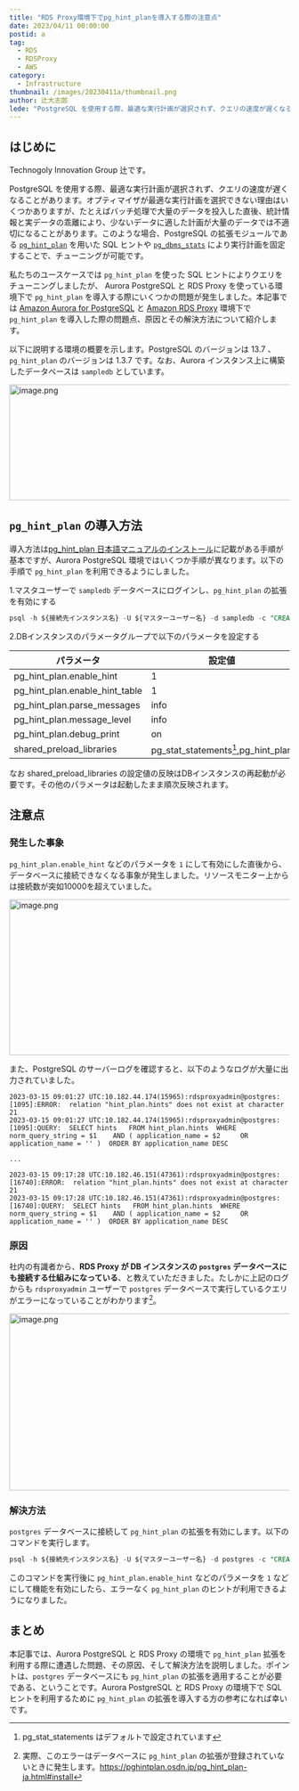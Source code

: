 ```yaml
---
title: "RDS Proxy環境下でpg_hint_planを導入する際の注意点"
date: 2023/04/11 00:00:00
postid: a
tag:
  - RDS
  - RDSProxy
  - AWS
category:
  - Infrastructure
thumbnail: /images/20230411a/thumbnail.png
author: 辻大志郎
lede: "PostgreSQL を使用する際、最適な実行計画が選択されず、クエリの速度が遅くなることがあります。オプティマイザが最適な実行計画を選択できない理由はいくつかありますが、たとえばバッチ処理で大量のデータを投入した直後、統計情報と実データの乖離により、少ないデータに適した計画が大量のデータでは不適切になることがあります。このような場合、PostgreSQL の拡張モジュールである pg_hint_plan により実行計画を固定することで、チューニングが可能です。"
---
```

## はじめに

Technogoly Innovation Group 辻です。

PostgreSQL を使用する際、最適な実行計画が選択されず、クエリの速度が遅くなることがあります。オプティマイザが最適な実行計画を選択できない理由はいくつかありますが、たとえばバッチ処理で大量のデータを投入した直後、統計情報と実データの乖離により、少ないデータに適した計画が大量のデータでは不適切になることがあります。このような場合、PostgreSQL の拡張モジュールである [`pg_hint_plan`](https://pghintplan.osdn.jp/pg_hint_plan-ja.html) を用いた SQL ヒントや [`pg_dbms_stats`](https://pgdbmsstats.osdn.jp/pg_dbms_stats-ja.html) により実行計画を固定することで、チューニングが可能です。

私たちのユースケースでは `pg_hint_plan` を使った SQL ヒントによりクエリをチューニングしましたが、 Aurora PostgreSQL と RDS Proxy を使っている環境下で `pg_hint_plan` を導入する際にいくつかの問題が発生しました。本記事では [Amazon Aurora for PostgreSQL](https://aws.amazon.com/jp/rds/aurora/) と [Amazon RDS Proxy](https://aws.amazon.com/jp/rds/proxy/) 環境下で `pg_hint_plan` を導入した際の問題点、原因とその解決方法について紹介します。

以下に説明する環境の概要を示します。PostgreSQL のバージョンは 13.7 、`pg_hint_plan` のバージョンは 1.3.7 です。なお、Aurora インスタンス上に構築したデータベースは `sampledb` としています。

<img src="/images/20230411a/image.png" alt="image.png" width="600" height="208" loading="lazy">

## `pg_hint_plan` の導入方法

導入方法は[pg_hint_plan 日本語マニュアルのインストール](https://pghintplan.osdn.jp/pg_hint_plan-ja.html#install)に記載がある手順が基本ですが、Aurora PostgreSQL 環境ではいくつか手順が異なります。以下の手順で `pg_hint_plan` を利用できるようにしました。

1.マスタユーザーで `sampledb` データベースにログインし、`pg_hint_plan` の拡張を有効にする

```sql
psql -h ${接続先インスタンス名} -U ${マスターユーザー名} -d sampledb -c "CREATE EXTENSION pg_hint_plan;"
```

2.DBインスタンスのパラメータグループで以下のパラメータを設定する

| パラメータ                     | 設定値                              |
| ------------------------------ | ----------------------------------- |
| pg_hint_plan.enable_hint       | 1                                   |
| pg_hint_plan.enable_hint_table | 1                                   |
| pg_hint_plan.parse_messages    | info                                |
| pg_hint_plan.message_level     | info                                |
| pg_hint_plan.debug_print       | on                                  |
| shared_preload_libraries       | pg_stat_statements[^1],pg_hint_plan |

[^1]: pg_stat_statements はデフォルトで設定されています

なお shared_preload_libraries の設定値の反映はDBインスタンスの再起動が必要です。その他のパラメータは起動したまま順次反映されます。

## 注意点

### 発生した事象

`pg_hint_plan.enable_hint` などのパラメータを `1` にして有効にした直後から、データベースに接続できなくなる事象が発生しました。リソースモニター上からは接続数が突如10000を超えていました。

<img src="/images/20230411a/image_2.png" alt="image.png" width="706" height="280" loading="lazy">

また、PostgreSQL のサーバーログを確認すると、以下のようなログが大量に出力されていました。

```log
2023-03-15 09:01:27 UTC:10.182.44.174(15965):rdsproxyadmin@postgres:[1095]:ERROR:  relation "hint_plan.hints" does not exist at character 21
2023-03-15 09:01:27 UTC:10.182.44.174(15965):rdsproxyadmin@postgres:[1095]:QUERY:  SELECT hints   FROM hint_plan.hints  WHERE norm_query_string = $1    AND ( application_name = $2     OR application_name = '' )  ORDER BY application_name DESC

...

2023-03-15 09:17:28 UTC:10.182.46.151(47361):rdsproxyadmin@postgres:[16740]:ERROR:  relation "hint_plan.hints" does not exist at character 21
2023-03-15 09:17:28 UTC:10.182.46.151(47361):rdsproxyadmin@postgres:[16740]:QUERY:  SELECT hints   FROM hint_plan.hints  WHERE norm_query_string = $1    AND ( application_name = $2     OR application_name = '' )  ORDER BY application_name DESC
```

### 原因

社内の有識者から、**RDS Proxy が DB インスタンスの `postgres` データベースにも接続する仕組みになっている**、と教えていただきました。たしかに上記のログからも `rdsproxyadmin` ユーザーで `postgres` データベースで実行しているクエリがエラーになっていることがわかります[^2]。

<img src="/images/20230411a/image_3.png" alt="image.png" width="926" height="318" loading="lazy">

[^2]: 実際、このエラーはデータベースに `pg_hint_plan` の拡張が登録されていないときに発生します。https://pghintplan.osdn.jp/pg_hint_plan-ja.html#install

### 解決方法

`postgres` データベースに接続して `pg_hint_plan` の拡張を有効にします。以下のコマンドを実行します。

```sql
psql -h ${接続先インスタンス名} -U ${マスターユーザー名} -d postgres -c "CREATE EXTENSION pg_hint_plan;"
```

このコマンドを実行後に `pg_hint_plan.enable_hint` などのパラメータを `1` などにして機能を有効にしたら、エラーなく `pg_hint_plan` のヒントが利用できるようになりました。

## まとめ

本記事では、Aurora PostgreSQL と RDS Proxy の環境で `pg_hint_plan` 拡張を利用する際に遭遇した問題、その原因、そして解決方法を説明しました。ポイントは、`postgres` データベースにも `pg_hint_plan` の拡張を適用することが必要である、ということです。Aurora PostgreSQL と RDS Proxy の環境下で SQL ヒントを利用するために `pg_hint_plan` の拡張を導入する方の参考になれば幸いです。
